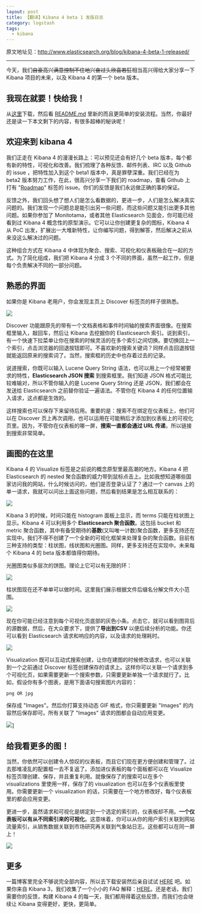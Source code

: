 ```yaml
---
layout: post
title: 【翻译】Kibana 4 beta 1 发版日志
category: logstash
tags:
  - kibana
---
```


原文地址见：<http://www.elasticsearch.org/blog/kibana-4-beta-1-released/>

---------------------

今天，我们<del>自豪高兴满意控制不住地兴奋过头欣喜若狂</del>相当高兴得给大家分享一下 Kibana 项目的未来，以及 Kibana 4 的第一个 beta 版本。

## 我现在就要！快给我！

从[这里](http://www.elasticsearch.org/overview/kibana/installation/)下载，然后看 [README.md](https://github.com/elasticsearch/kibana/blob/master/README.md) 里新的而且更简单的安装流程。当然，你最好还是读一下本文剩下的内容，有很多超棒的秘诀呢！

## 欢迎来到 kibana 4

我们正走在 Kibana 4 的漫漫长路上：可以预见还会有好几个 beta 版本，每个都有新的特性，可视化和改善。我们梳理了各种反馈、邮件列表、IRC 以及 Github 的 issue ，把特性加入到这个 beta1 版本中，真是罪孽深重。我们已经在为 beta2 版本努力工作，在此，很高兴分享一下我们的 roadmap，查看 Github 上打有 "[Roadmap](https://github.com/elasticsearch/kibana/issues?q=is%3Aopen+is%3Aissue+label%3Aroadmap)" 标签的 issue。你们的反馈是我们永远做正确的事的保证。

反馈之外，我们回头想了想人们是怎么看数据的，更进一步，人们是怎么解决真实问题的。我们发现一个问题总是能引出另一些问题，而这些问题又能引出更多其他问题。如果你参加了 Monitotama，或者其他 Elasticsearch 见面会，你可能已经看到过 Kibana 4 概念性的原型演示。它可以让你创建更复杂的图标，Kibana 4 从 PoC 出发，扩展出一大堆新特性，让你编写问题，得到解答，然后解决之前从来没这么解决过的问题。

这种组合方式在 Kibana 4 中体现为聚合、搜索、可视化和仪表板融合在一起的方式。为了简化组成，我们把 Kibana 4 分成 3 个不同的界面，虽然一起工作，但是每个负责解决不同的一部分问题。

## 熟悉的界面

如果你是 Kibana 老用户，你会发现主页上 Discover 标签页的样子很熟悉。

![](http://www.elasticsearch.org/content/uploads/2014/10/Screen-Shot-2014-09-30-at-4.07.15-PM.png)

Discover 功能跟原先的带有一个文档表格和事件时间轴的搜索界面很像。在搜索框里输入，敲回车，然后让 Kibana 去挖掘你的 Elasticsearch 索引。说到索引，有一个快速下拉菜单让你在搜索的时候灵活的在多个索引之间切换。要切换回上一个索引，点击浏览器的回退按钮即可。不喜欢新的搜索关键词？同样点击回退按钮就能返回原来的搜索词了。当然，搜索框的历史中也存着过去的记录。

说道搜索，你既可以输入 Lucene Query String 语法，也可以用上一个经常被要求的特性，**Elasticsearch JSON 搜索** 到搜索框里。我们知道 JSON 格式可能比较难输对，所以不管你输入的是 Lucene Query String 还是 JSON，我们都会在发送给 Elasticsearch 之前替你验证一遍语法。不管你在 Kibana 4 的任何位置输入请求，这点都是生效的。

这样搜索也可以保存下来留待后用。重要的是：搜索不在绑定在仪表板上，他们可以在 Discover 页上再次调用，也可以运用在可能稍后才添加到仪表板上的可视化页里。因为，不管你在仪表板的哪一屏，**搜索一直都会通过 URL 传递**，所以链接到搜索非常简单。

## 画图的在这里

Kibana 4 的 Visualize 标签是之前说的概念原型里最高潮的地方。Kibana 4 把 Elasticsearch 的 nested 聚合函数的威力带到鼠标点击上。比如我想知道哪些国家访问我的网站，什么时候访问的，他们是否登录认证了？通过一个 canvas 上的单一请求，我就可以问出上面这些问题，然后看到结果是怎么相互联系的：

![](http://www.elasticsearch.org/content/uploads/2014/10/Screen-Shot-2014-10-01-at-2.28.29-PM.png)


Kibana 3 的时候，时间只能在 histogram 面板上显示，而 terms 只能在柱状图上显示。Kibana 4 可以利用多个 **Elasticsearch 聚合函数**。这包括 bucket 和 metric 聚合函数，其中有备受期待的**基数**(又叫唯一计数)聚合函数，更多支持还在实现中。我们不得不创建了一个全新的可视化框架来处理复杂的聚合函数。目前有三种支持的类型：柱状图，线状图和光圈图。同样，更多支持还在实现中。未来每个 Kibana 4 的 beta 版本都值得你期待。

光圈图类似多层次的饼图。理论上它可以有无限的环：

![](http://www.elasticsearch.org/content/uploads/2014/10/Screen-Shot-2014-10-01-at-12.49.50-PM.png)

柱状图现在还不单单可以做时间。这里我们展示根据文件后缀名分解文件大小范围。

![](http://www.elasticsearch.org/content/uploads/2014/10/Screen-Shot-2014-10-01-at-1.03.03-PM.png)

现在你可能已经注意到每个可视化页底部的灰色小条。点击它，就可以看到图背后的源数据，然后，在大众要求下，提供了**导出到CSV** 以便后续分析的功能。你还可以看到 Elasticsearch 请求和响应的内容，以及请求的处理耗时。

![](http://www.elasticsearch.org/content/uploads/2014/10/Screen-Shot-2014-10-01-at-12.31.14-PM.png)

Visualization 既可以互动式搜索创建，让你在建图的时候修改请求，也可以关联到一个之前通过 Discover 标签创建保存的请求上。这样你可以关联一个请求到多个可视化页，如果需要更新一个搜索参数，只需要更新单独一个请求就行了。比如，假设你有多个图表，是用下面语句搜索图片内容的：

```
png OR jpg
```

保存成 "Images"。然后你打算支持动态 GIF 格式，你只需要更新 "Images" 的内容然后保存即可。所有关联了 "Images" 请求的图都会自动应用变更。

![](http://www.elasticsearch.org/content/uploads/2014/10/Screen-Shot-2014-10-01-at-1.17.08-PM.png)]

## 给我看更多的图！

当然，你依然可以创建令人惊叹的仪表板，而且它们现在更方便创建和管理了。过去那堆凌乱的配置框一去不复返了。添加进仪表板的每个面板都可以在 Visualize 标签页理创建、保存，并且重复利用。就像保存了的搜索可以在多个 visualizations 里使用一样，保存了的 visualization 也可以在多个仪表板里使用。你需要更新一个 visualization 的话，只需要在一个地方修改好，每个仪表板里的都会应用变更。

更进一步，虽然请求和可视化是绑定到一个选定的索引的，仪表板却不用。**一个仪表板可以有从不同索引来的可视化**。这意味着，你可以从你的用户索引关联到网站流量索引，从销售数据关联到市场研究再关联到气象站日志。这些都可以在同一屏上！

![](http://www.elasticsearch.org/content/uploads/2014/10/Screen-Shot-2014-10-01-at-1.19.39-PM.png)

## 更多

一篇博客里完全不够说完全部内容，所以去下载安装然后亲自试试 [HERE](http://www.elasticsearch.org/overview/kibana/installation/) 吧。如果你来自 Kibana 3，我们收集了一个小小的 FAQ 解释：[HERE](https://github.com/elasticsearch/kibana/blob/master/K3_FAQ.md)。还是老话，我们需要你的反馈，构建 Kibana 4 的每一天，我们都用得着这些反馈，而我们也会继续让 Kibana 变得更好，更快，更简单。
